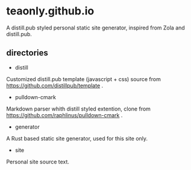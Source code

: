 # teaonly.github.io

A distill.pub styled personal static site generator, inspired from Zola and distill.pub.


## directories 

* distill

Customized distill.pub template (javascript + css) source from https://github.com/distillpub/template .

* pulldown-cmark

Markdown parser whith distill styled extention, clone from https://github.com/raphlinus/pulldown-cmark .

* generator

A Rust based static site generator, used for this site only.

* site 

Personal site source text.

